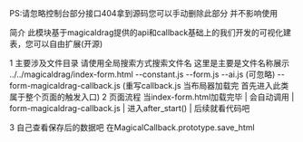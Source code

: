PS:请忽略控制台部分接口404拿到源码您可以手动删除此部分 并不影响使用

简介
此模块基于magicaldrag提供的api和callback基础上的我们开发的可视化建表，您可以自由扩展(开源)

1 主要涉及文件目录 请使用全局搜索方式搜索文件名 这里是主要是文件名称展示
../../magicaldrag/index-form.html
    --constant.js
    --form.js
    --ai.js                   (可忽略)
    --form-magicaldrag-callback.js (重写callback.js 当布局器加载完 首先进入此类 属于整个页面的触发入口)
2 页面流程
当index-form.html加载完毕
                |
             会自动调用
                |
 form-magicaldrag-callback.js
                |
                进入after_start()
                |
                后续就看代码吧

3 自己查看保存后的数据吧 在MagicalCallback.prototype.save_html
